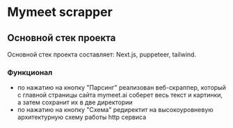 # Mymeet scrapper

## Основной стек проекта

Основной стек проекта составляет: Next.js, puppeteer, tailwind.

### Функционал

* по нажатию на кнопку "Парсинг" реализован веб-скраппер, который с главной страницы сайта mymeet.ai соберет весь текст и картинки, а затем сохранит их в две директории
* по нажатию на кнопку "Схема" редиректит на высокоуровневую архитектурную схему работы http сервиса
